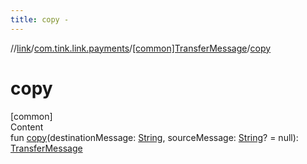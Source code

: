 ```yaml
---
title: copy -
---
```

//[link](../../index.md)/[com.tink.link.payments](../index.md)/[[common]TransferMessage](index.md)/[copy](copy.md)



# copy  
[common]  
Content  
fun [copy](copy.md)(destinationMessage: [String](https://kotlinlang.org/api/latest/jvm/stdlib/kotlin/-string/index.html), sourceMessage: [String](https://kotlinlang.org/api/latest/jvm/stdlib/kotlin/-string/index.html)? = null): [TransferMessage](index.md)  



